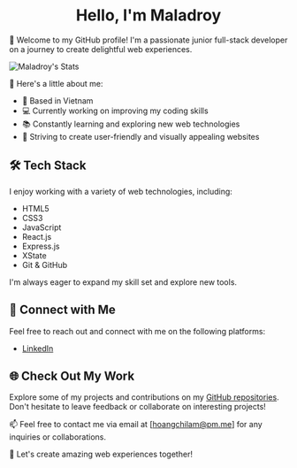 <div align="center">
  <h1>Hello, I'm Maladroy</h1>
</div>

👋 Welcome to my GitHub profile! I'm a passionate junior full-stack developer on a journey to create delightful web experiences. 

![Maladroy's Stats](https://github-readme-stats.vercel.app/api?username=maladroy&hide=contribs,prs&show_icons=true&theme=tokyonight)

🌟 Here's a little about me:

- 🌆 Based in Vietnam
- 💻 Currently working on improving my coding skills
- 📚 Constantly learning and exploring new web technologies
- 🚀 Striving to create user-friendly and visually appealing websites

## 🛠️ Tech Stack

I enjoy working with a variety of web technologies, including:

- HTML5
- CSS3
- JavaScript
- React.js
- Express.js
- XState
- Git & GitHub

I'm always eager to expand my skill set and explore new tools.

## 🔗 Connect with Me

Feel free to reach out and connect with me on the following platforms:

- [LinkedIn](https://www.linkedin.com/in/hoang-lam-2a520825a)

## 🌐 Check Out My Work

Explore some of my projects and contributions on my [GitHub repositories](https://github.com/Maladroy). Don't hesitate to leave feedback or collaborate on interesting projects!

📫 Feel free to contact me via email at [hoangchilam@pm.me] for any inquiries or collaborations.

🚀 Let's create amazing web experiences together!


<!--
**Maladroy/Maladroy** is a ✨ _special_ ✨ repository because its `README.md` (this file) appears on your GitHub profile.

Here are some ideas to get you started:

- 🔭 I’m currently working on ...
- 🌱 I’m currently learning ...
- 👯 I’m looking to collaborate on ...
- 🤔 I’m looking for help with ...
- 💬 Ask me about ...
- 📫 How to reach me: ...
- 😄 Pronouns: ...
- ⚡ Fun fact: ...
-->
